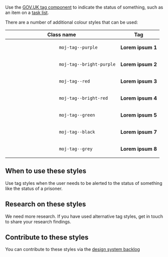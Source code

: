 Use the [GOV.UK tag component](https://design-system.service.gov.uk/components/tag/) to indicate the status of something, such as an item on a [task list](https://design-system.service.gov.uk/patterns/task-list-pages).

There are a number of additional colour styles that can be used:

<table class="govuk-table">
    <thead class="govuk-table__head">
        <tr class="govuk-table__row">
            <th class="govuk-table__header" scope="col">
                Class name
            </th>
            <th class="govuk-table__header" scope="col">
                Tag
            </th>
        </tr>
    </thead>
    <tbody class="govuk-table__body">
        <tr class="govuk-table__row">
            <td class="govuk-table__cell">
                <code>
                    moj-tag--purple
                </code>
            </td>
            <td class="govuk-table__cell">
                <strong aria-label="Lorem ipsum 1" class="govuk-tag moj-tag--purple" title="Lorem ipsum 1">
                    Lorem ipsum 1
                </strong>
            </td>
        </tr>
        <tr class="govuk-table__row">
            <td class="govuk-table__cell">
                <code>
                    moj-tag--bright-purple
                </code>
            </td>
            <td class="govuk-table__cell">
                <strong aria-label="Lorem ipsum 2" class="govuk-tag moj-tag--bright-purple" title="Lorem ipsum 2">
                    Lorem ipsum 2
                </strong>
            </td>
        </tr>
        <tr class="govuk-table__row">
            <td class="govuk-table__cell">
                <code>
                    moj-tag--red
                </code>
            </td>
            <td class="govuk-table__cell">
                <strong aria-label="Lorem ipsum 3" class="govuk-tag moj-tag--red" title="Lorem ipsum 3">
                    Lorem ipsum 3
                </strong>
            </td>
        </tr>
        <tr class="govuk-table__row">
            <td class="govuk-table__cell">
                <code>
                    moj-tag--bright-red
                </code>
            </td>
            <td class="govuk-table__cell">
                <strong aria-label="Lorem ipsum 4" class="govuk-tag moj-tag--bright-red" title="Lorem ipsum 4">
                    Lorem ipsum 4
                </strong>
            </td>
        </tr>
        <tr class="govuk-table__row">
            <td class="govuk-table__cell">
                <code>
                    moj-tag--green
                </code>
            </td>
            <td class="govuk-table__cell">
                <strong aria-label="Lorem ipsum 5" class="govuk-tag moj-tag--green" title="Lorem ipsum 5">
                    Lorem ipsum 5
                </strong>
            </td>
        </tr>
        <!-- <tr class="govuk-table__row">
            <td class="govuk-table__cell">
                <code>
                    moj-tag--blue
                </code>
            </td>
            <td class="govuk-table__cell">
                <strong aria-label="Lorem ipsum 6" class="govuk-tag moj-tag--blue" title="Lorem ipsum 6">
                    Lorem ipsum 6
                </strong>
            </td>
        </tr> -->
        <tr class="govuk-table__row">
            <td class="govuk-table__cell">
                <code>
                    moj-tag--black
                </code>
            </td>
            <td class="govuk-table__cell">
                <strong aria-label="Lorem ipsum 7" class="govuk-tag moj-tag--black" title="Lorem ipsum 7">
                    Lorem ipsum 7
                </strong>
            </td>
        </tr>
        <tr class="govuk-table__row">
            <td class="govuk-table__cell">
                <code>
                    moj-tag--grey
                </code>
            </td>
            <td class="govuk-table__cell">
                <strong aria-label="Lorem ipsum 8" class="govuk-tag moj-tag--grey" title="Lorem ipsum 8">
                    Lorem ipsum 8
                </strong>
            </td>
        </tr>
    </tbody>
</table>

## When to use these styles

Use tag styles when the user needs to be alerted to the status of something like the status of a prisoner.

## Research on these styles

We need more research. If you have used alternative tag styles, get in touch to share your research findings.

## Contribute to these styles

You can contribute to these styles via the [design system backlog](https://github.com/ministryofjustice/moj-design-system-backlog/issues/26)